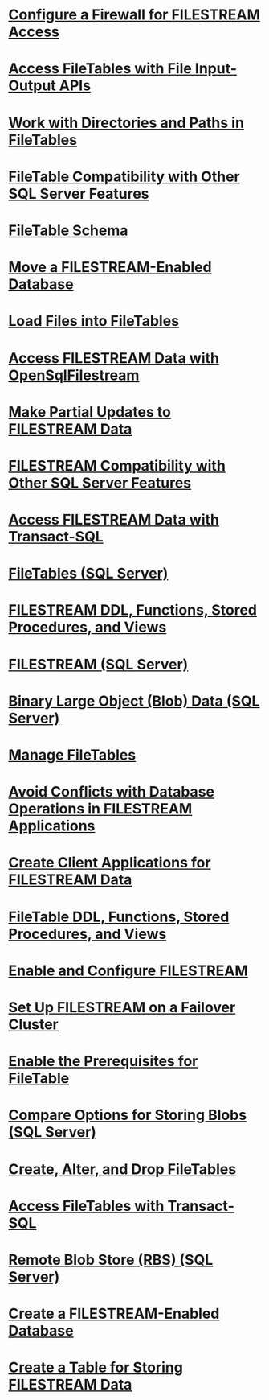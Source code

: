 # [Configure a Firewall for FILESTREAM Access](configure-a-firewall-for-filestream-access.md)
# [Access FileTables with File Input-Output APIs](access-filetables-with-file-input-output-apis.md)
# [Work with Directories and Paths in FileTables](work-with-directories-and-paths-in-filetables.md)
# [FileTable Compatibility with Other SQL Server Features](filetable-compatibility-with-other-sql-server-features.md)
# [FileTable Schema](filetable-schema.md)
# [Move a FILESTREAM-Enabled Database](move-a-filestream-enabled-database.md)
# [Load Files into FileTables](load-files-into-filetables.md)
# [Access FILESTREAM Data with OpenSqlFilestream](access-filestream-data-with-opensqlfilestream.md)
# [Make Partial Updates to FILESTREAM Data](make-partial-updates-to-filestream-data.md)
# [FILESTREAM Compatibility with Other SQL Server Features](filestream-compatibility-with-other-sql-server-features.md)
# [Access FILESTREAM Data with Transact-SQL](access-filestream-data-with-transact-sql.md)
# [FileTables (SQL Server)](filetables-sql-server.md)
# [FILESTREAM DDL, Functions, Stored Procedures, and Views](filestream-ddl-functions-stored-procedures-and-views.md)
# [FILESTREAM (SQL Server)](filestream-sql-server.md)
# [Binary Large Object (Blob) Data (SQL Server)](binary-large-object-blob-data-sql-server.md)
# [Manage FileTables](manage-filetables.md)
# [Avoid Conflicts with Database Operations in FILESTREAM Applications](avoid-conflicts-with-database-operations-in-filestream-applications.md)
# [Create Client Applications for FILESTREAM Data](create-client-applications-for-filestream-data.md)
# [FileTable DDL, Functions, Stored Procedures, and Views](filetable-ddl-functions-stored-procedures-and-views.md)
# [Enable and Configure FILESTREAM](enable-and-configure-filestream.md)
# [Set Up FILESTREAM on a Failover Cluster](set-up-filestream-on-a-failover-cluster.md)
# [Enable the Prerequisites for FileTable](enable-the-prerequisites-for-filetable.md)
# [Compare Options for Storing Blobs (SQL Server)](compare-options-for-storing-blobs-sql-server.md)
# [Create, Alter, and Drop FileTables](create-alter-and-drop-filetables.md)
# [Access FileTables with Transact-SQL](access-filetables-with-transact-sql.md)
# [Remote Blob Store (RBS) (SQL Server)](remote-blob-store-rbs-sql-server.md)
# [Create a FILESTREAM-Enabled Database](create-a-filestream-enabled-database.md)
# [Create a Table for Storing FILESTREAM Data](create-a-table-for-storing-filestream-data.md)
